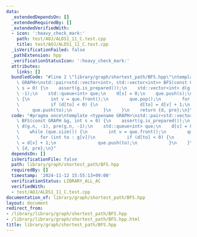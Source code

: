 ```yaml
---
data:
  _extendedDependsOn: []
  _extendedRequiredBy: []
  _extendedVerifiedWith:
  - icon: ':heavy_check_mark:'
    path: test/AOJ/ALDS1_11_C.test.cpp
    title: test/AOJ/ALDS1_11_C.test.cpp
  _isVerificationFailed: false
  _pathExtension: hpp
  _verificationStatusIcon: ':heavy_check_mark:'
  attributes:
    links: []
  bundledCode: "#line 2 \"library/graph/shortest_path/BFS.hpp\"\ntemplate <typename\
    \ GRAPH>\nstd::pair<std::vector<int>, std::vector<int>> BFS(const GRAPH &g, int\
    \ s = 0) {\n    assert(g.is_prepared());\n    std::vector<int> d(g.n, -1), pre(g.n,\
    \ -1);\n    std::queue<int> que;\n    d[s] = 0;\n    que.push(s);\n    while (que.size())\
    \ {\n        int v = que.front();\n        que.pop();\n        for (int to : g[v])\n\
    \            if (d[to] < 0) {\n                d[to] = d[v] + 1;\n           \
    \     que.push(to);\n            }\n    }\n    return {d, pre};\n}\n"
  code: "#pragma once\ntemplate <typename GRAPH>\nstd::pair<std::vector<int>, std::vector<int>>\
    \ BFS(const GRAPH &g, int s = 0) {\n    assert(g.is_prepared());\n    std::vector<int>\
    \ d(g.n, -1), pre(g.n, -1);\n    std::queue<int> que;\n    d[s] = 0;\n    que.push(s);\n\
    \    while (que.size()) {\n        int v = que.front();\n        que.pop();\n\
    \        for (int to : g[v])\n            if (d[to] < 0) {\n                d[to]\
    \ = d[v] + 1;\n                que.push(to);\n            }\n    }\n    return\
    \ {d, pre};\n}"
  dependsOn: []
  isVerificationFile: false
  path: library/graph/shortest_path/BFS.hpp
  requiredBy: []
  timestamp: '2024-11-12 15:55:13+09:00'
  verificationStatus: LIBRARY_ALL_AC
  verifiedWith:
  - test/AOJ/ALDS1_11_C.test.cpp
documentation_of: library/graph/shortest_path/BFS.hpp
layout: document
redirect_from:
- /library/library/graph/shortest_path/BFS.hpp
- /library/library/graph/shortest_path/BFS.hpp.html
title: library/graph/shortest_path/BFS.hpp
---
```

